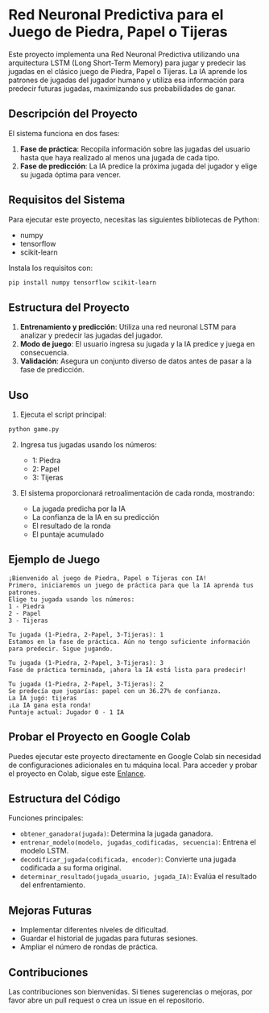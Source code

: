 # Red Neuronal Predictiva para el Juego de Piedra, Papel o Tijeras

Este proyecto implementa una Red Neuronal Predictiva utilizando una arquitectura LSTM (Long Short-Term Memory) para jugar y predecir las jugadas en el clásico juego de Piedra, Papel o Tijeras. La IA aprende los patrones de jugadas del jugador humano y utiliza esa información para predecir futuras jugadas, maximizando sus probabilidades de ganar.

## Descripción del Proyecto

El sistema funciona en dos fases:

1. **Fase de práctica**: Recopila información sobre las jugadas del usuario hasta que haya realizado al menos una jugada de cada tipo.
2. **Fase de predicción**: La IA predice la próxima jugada del jugador y elige su jugada óptima para vencer.

## Requisitos del Sistema

Para ejecutar este proyecto, necesitas las siguientes bibliotecas de Python:

- numpy
- tensorflow
- scikit-learn

Instala los requisitos con:

```bash
pip install numpy tensorflow scikit-learn
```

## Estructura del Proyecto

1. **Entrenamiento y predicción**: Utiliza una red neuronal LSTM para analizar y predecir las jugadas del jugador.
2. **Modo de juego**: El usuario ingresa su jugada y la IA predice y juega en consecuencia.
3. **Validación**: Asegura un conjunto diverso de datos antes de pasar a la fase de predicción.

## Uso

1. Ejecuta el script principal:

```bash
python game.py
```

2. Ingresa tus jugadas usando los números:
   - 1: Piedra
   - 2: Papel
   - 3: Tijeras

3. El sistema proporcionará retroalimentación de cada ronda, mostrando:
   - La jugada predicha por la IA
   - La confianza de la IA en su predicción
   - El resultado de la ronda
   - El puntaje acumulado

## Ejemplo de Juego

```
¡Bienvenido al juego de Piedra, Papel o Tijeras con IA!
Primero, iniciaremos un juego de práctica para que la IA aprenda tus patrones.
Elige tu jugada usando los números:
1 - Piedra
2 - Papel
3 - Tijeras

Tu jugada (1-Piedra, 2-Papel, 3-Tijeras): 1
Estamos en la fase de práctica. Aún no tengo suficiente información para predecir. Sigue jugando.

Tu jugada (1-Piedra, 2-Papel, 3-Tijeras): 3
Fase de práctica terminada, ¡ahora la IA está lista para predecir!

Tu jugada (1-Piedra, 2-Papel, 3-Tijeras): 2
Se predecía que jugarías: papel con un 36.27% de confianza.
La IA jugó: tijeras
¡La IA gana esta ronda!
Puntaje actual: Jugador 0 - 1 IA
```

## Probar el Proyecto en Google Colab

Puedes ejecutar este proyecto directamente en Google Colab sin necesidad de configuraciones adicionales en tu máquina local. Para acceder y probar el proyecto en Colab, sigue este [Enlance](https://colab.research.google.com/drive/1fc3aAfO8LXUrQhItCNAcDRkVDPxwd_se?usp=sharing).


## Estructura del Código

Funciones principales:

- `obtener_ganadora(jugada)`: Determina la jugada ganadora.
- `entrenar_modelo(modelo, jugadas_codificadas, secuencia)`: Entrena el modelo LSTM.
- `decodificar_jugada(codificada, encoder)`: Convierte una jugada codificada a su forma original.
- `determinar_resultado(jugada_usuario, jugada_IA)`: Evalúa el resultado del enfrentamiento.

## Mejoras Futuras

- Implementar diferentes niveles de dificultad.
- Guardar el historial de jugadas para futuras sesiones.
- Ampliar el número de rondas de práctica.

## Contribuciones

Las contribuciones son bienvenidas. Si tienes sugerencias o mejoras, por favor abre un pull request o crea un issue en el repositorio.
